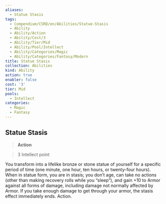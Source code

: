 ```yaml
---
aliases:
  - Statue Stasis
tags:
  - Compendium/CSRD/en/Abilities/Statue-Stasis
  - Ability
  - Ability/Action
  - Ability/Cost/3
  - Ability/Tier/Mid
  - Ability/Pool/Intellect
  - Ability/Categories/Magic
  - Ability/Categories/Fantasy/Modern
title: Statue Stasis
collection: Abilities
kind: Ability
action: true
enabler: false
cost: '3'
tier: Mid
pools:
  - Intellect
categories:
  - Magic
  - Fantasy
---
```

## Statue Stasis  
>**Action**    
>3 Intellect point  
  
You transform into a lifelike bronze or stone statue of yourself for a specific period of time (one minute, one hour, ten hours, or twenty-four hours). When in statue form, you are in stasis; you don’t age, can take no actions (other than making recovery rolls while you “sleep”), and gain +10 to Armor against all forms of damage, including damage not normally affected by Armor. If you take enough damage to get through your armor, the stasis effect immediately ends. Action.  
  
  
  
  
  
  
  
  
